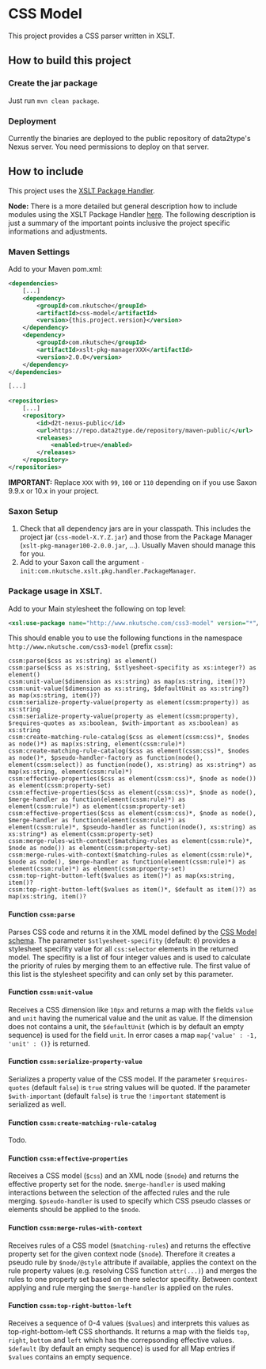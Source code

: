 # CSS Model

This project provides a CSS parser written in XSLT. 

## How to build this project

### Create the jar package

Just run `mvn clean package`.

### Deployment

Currently the binaries are deployed to the public repository of data2type's Nexus server. You need permissions to deploy on that server.

## How to include

This project uses the [XSLT Package Handler](https://github.com/nkutsche/xslt-package-handler). 

**Node:** There is a more detailed but general description how to include modules using the XSLT Package Handler [here](https://github.com/nkutsche/xslt-package-handler#how-to-use). The following description is just a summary of the important points inclusive the project specific informations and adjustments. 

### Maven Settings

Add to your Maven pom.xml:

```xml
<dependencies>
    [...]
    <dependency>
        <groupId>com.nkutsche</groupId>
        <artifactId>css-model</artifactId>
        <version>{this.project.version}</version>
    </dependency>
    <dependency>
        <groupId>com.nkutsche</groupId>
        <artifactId>xslt-pkg-managerXXX</artifactId>
        <version>2.0.0</version>
    </dependency>
</dependencies>

[...]
    
<repositories>
    [...]
    <repository>
        <id>d2t-nexus-public</id>
        <url>https://repo.data2type.de/repository/maven-public/</url>
        <releases>
            <enabled>true</enabled>
        </releases>
    </repository>
</repositories>
```

**IMPORTANT:** Replace `XXX` with `99`, `100` or `110` depending on if you use Saxon 9.9.x or 10.x in your project.

### Saxon Setup

1. Check that all dependency jars are in your classpath. This includes the project jar (`css-model-X.Y.Z.jar`) and those from the Package Manager (`xslt-pkg-manager100-2.0.0.jar`, ...). Usually Maven should manage this for you.
1. Add to your Saxon call the argument `-init:com.nkutsche.xslt.pkg.handler.PackageManager`. 

### Package usage in XSLT.

Add to your Main stylesheet the following on top level:

```xml
<xsl:use-package name="http://www.nkutsche.com/css3-model" version="*"/>
```

This should enable you to use the following functions in the namespace `http://www.nkutsche.com/css3-model` (prefix `cssm`):

```xpath
cssm:parse($css as xs:string) as element()
cssm:parse($css as xs:string, $stlyesheet-specifity as xs:integer?) as element()
cssm:unit-value($dimension as xs:string) as map(xs:string, item()?)
cssm:unit-value($dimension as xs:string, $defaultUnit as xs:string?) as map(xs:string, item()?)
cssm:serialize-property-value(property as element(cssm:property)) as xs:string
cssm:serialize-property-value(property as element(cssm:property), $requires-quotes as xs:boolean, $with-important as xs:boolean) as xs:string
cssm:create-matching-rule-catalog($css as element(cssm:css)*, $nodes as node()*) as map(xs:string, element(cssm:rule)*)
cssm:create-matching-rule-catalog($css as element(cssm:css)*, $nodes as node()*, $pseudo-handler-factory as function(node(), element(cssm:select)) as function(node(), xs:string) as xs:string*) as map(xs:string, element(cssm:rule)*)
cssm:effective-properties($css as element(cssm:css)*, $node as node()) as element(cssm:property-set)
cssm:effective-properties($css as element(cssm:css)*, $node as node(), $merge-handler as function(element(cssm:rule)*) as element(cssm:rule)*) as element(cssm:property-set)
cssm:effective-properties($css as element(cssm:css)*, $node as node(), $merge-handler as function(element(cssm:rule)*) as element(cssm:rule)*, $pseudo-handler as function(node(), xs:string) as xs:string*) as element(cssm:property-set)
cssm:merge-rules-with-context($matching-rules as element(cssm:rule)*, $node as node()) as element(cssm:property-set)
cssm:merge-rules-with-context($matching-rules as element(cssm:rule)*, $node as node(), $merge-handler as function(element(cssm:rule)*) as element(cssm:rule)*) as element(cssm:property-set)
cssm:top-right-button-left($values as item()*) as map(xs:string, item()?
cssm:top-right-button-left($values as item()*, $default as item()?) as map(xs:string, item()?
```

#### Function `cssm:parse`

Parses CSS code and returns it in the XML model defined by the [CSS Model schema](src/main/resources/rnc/css3-model.rnc). The parameter `$stlyesheet-specifity`  (default: `0`) provides a stylesheet specifity value for all `css:selector` elements in the returned model. The specifity is a list of four integer values and is used to calculate the priority of rules by merging them to an effective rule. The first value of this list is the stylesheet specifity and can only set by this parameter.

#### Function `cssm:unit-value`

Receives a CSS dimension like `10px` and returns a map with the fields `value` and `unit` having the numerical value and the unit as value. If the dimension does not contains a unit, the `$defaultUnit` (which is by default an empty sequence) is used for the field `unit`. In error cases a map `map{'value' : -1, 'unit' : ()}` is returned.

#### Function `cssm:serialize-property-value`

Serializes a property value of the CSS model. If the parameter `$requires-quotes` (default `false`) is `true` string values will be quoted. If the parameter `$with-important` (default `false`) is `true` the `!important` statement is serialized as well. 

#### Function `cssm:create-matching-rule-catalog`

Todo.

#### Function `cssm:effective-properties`

Receives a CSS model (`$css`) and an XML node (`$node`) and returns the effective property set for the node. `$merge-handler` is used making interactions between the selection of the affected rules and the rule merging. `$pseudo-handler` is used to specify which CSS pseudo classes or elements should be applied to the `$node`.

#### Function `cssm:merge-rules-with-context`

Receives rules of a CSS model (`$matching-rules`) and returns the effective property set for the given context node (`$node`). Therefore it creates a pseudo rule by `$node/@style` attribute if available, applies the context on the rule property values (e.g. resolving CSS function `attr(...)`) and merges the rules to one property set based on there selector specifity. Between context applying and rule merging the `$merge-handler` is applied on the rules.

#### Function `cssm:top-right-button-left`

Receives a sequence of 0-4 values (`$values`) and interprets this values as top-right-bottom-left CSS shorthands. It returns a map with the fields `top`, `right`, `bottom` and `left` which has the correpsonding effective values. `$default` (by default an empty sequence) is used for all Map entries if `$values` contains an empty sequence.




